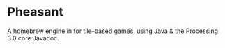 # Pheasant
A homebrew engine in for tile-based games, using Java &amp; the Processing 3.0 core Javadoc.
